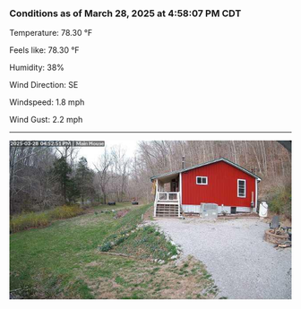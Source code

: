 ### Conditions as of March 28, 2025 at 4:58:07 PM CDT 

Temperature: 78.30 &deg;F

Feels like: 78.30 &deg;F

Humidity: 38%

Wind Direction: SE

Windspeed: 1.8 mph

Wind Gust: 2.2 mph

---

<img src="./images/latest.jpeg"/>

